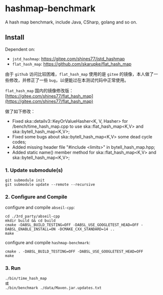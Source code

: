 # hashmap-benchmark

A hash map benchmark, include Java, CSharp, golang and so on.

## Install

Dependent on:

* `jstd_hashmap`: https://gitee.com/shines77/jstd_hashmap
* `flat_hash_map`: https://github.com/skarupke/flat_hash_map

由于 `github` 访问比较困难，`flat_hash_map` 使用的是 `gitee` 的镜像，本人做了一些修改，并修正了一些 `bug`，以便能过在本测试代码中正常使用。

`flat_hash_map` 国内的镜像修改版：[https://gitee.com/shines77/flat_hash_map](https://gitee.com/shines77/flat_hash_map)

做了如下修改：

* Fixed ska::detailv3::KeyOrValueHasher<K, V, Hasher> for /bench/time_hash_map.cpp to use ska::flat_hash_map<K,V> and ska::bytell_hash_map<K,V>;
* Fixed some bugs about ska::bytell_hash_map<K,V> some dead cycle codes;
* Added missing header file "#include \<limits\>" in bytell_hash_map.hpp;
* Added static name() member method for ska::flat_hash_map<K,V> and ska::bytell_hash_map<K,V>;

### 1. Update submodule(s)

```shell
git submodule init
git submodule update --remote --recursive
```

### 2. Configure and Compile

configure and compile `abseil-cpp`:

```shell
cd ./3rd_party/abseil-cpp
mkdir build && cd build
cmake -DABSL_BUILD_TESTING=OFF -DABSL_USE_GOOGLETEST_HEAD=OFF -DABSL_ENABLE_INSTALL=ON -DCMAKE_CXX_STANDARD=14 ..
make
```

configure and compile `hashmap-benchmark`:

```shell
cmake . -DABSL_BUILD_TESTING=OFF -DABSL_USE_GOOGLETEST_HEAD=OFF
make
````

### 3. Run

```shell
./bin/time_hash_map
或
./bin/benchmark ./data/Maven.jar.updates.txt
```
